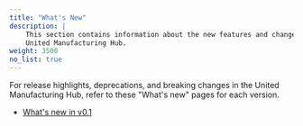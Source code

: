 ```yaml
---
title: "What's New"
description: |
    This section contains information about the new features and changes in the
    United Manufacturing Hub.
weight: 3500
no_list: true
---
```


For release highlights, deprecations, and breaking changes in the United
Manufacturing Hub, refer to these "What's new" pages for each version.

<!-- list the releases from latest to oldest -->
- [What's new in v0.1](/docs/whatsnew/0.1/)

